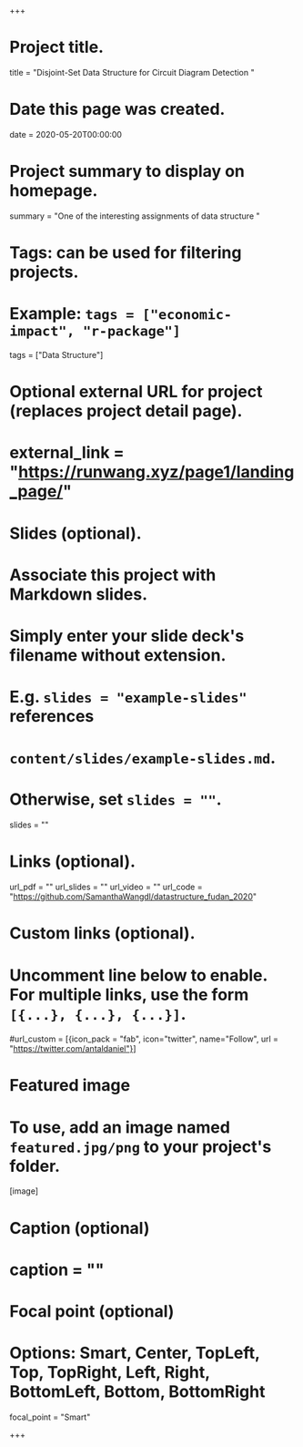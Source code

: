 +++
# Project title.
title = "Disjoint-Set Data Structure for Circuit Diagram Detection "

# Date this page was created.
date = 2020-05-20T00:00:00

# Project summary to display on homepage.
summary = "One of the interesting assignments of data structure "

# Tags: can be used for filtering projects.
# Example: `tags = ["economic-impact", "r-package"]`
tags = ["Data Structure"]

# Optional external URL for project (replaces project detail page).
# external_link = "https://runwang.xyz/page1/landing_page/"

# Slides (optional).
#   Associate this project with Markdown slides.
#   Simply enter your slide deck's filename without extension.
#   E.g. `slides = "example-slides"` references 
#   `content/slides/example-slides.md`.
#   Otherwise, set `slides = ""`.
slides = ""

# Links (optional).
url_pdf = ""
url_slides = ""
url_video = ""
url_code = "https://github.com/SamanthaWangdl/datastructure_fudan_2020"

# Custom links (optional).
#   Uncomment line below to enable. For multiple links, use the form `[{...}, {...}, {...}]`.
#url_custom = [{icon_pack = "fab", icon="twitter", name="Follow", url = "https://twitter.com/antaldaniel"}]

# Featured image
# To use, add an image named `featured.jpg/png` to your project's folder. 
[image]
  # Caption (optional)
  # caption = ""

  # Focal point (optional)
  # Options: Smart, Center, TopLeft, Top, TopRight, Left, Right, BottomLeft, Bottom, BottomRight
  focal_point = "Smart"

+++

